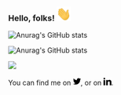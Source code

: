 ### Hello, folks! <img src="https://raw.githubusercontent.com/ketansdeshpande/ketansdeshpande/main/wave.gif" width="30px">

<!--
**ketansdeshpande/ketansdeshpande** is a ✨ _special_ ✨ repository because its `README.md` (this file) appears on your GitHub profile.

Here are some ideas to get you started:

- 🔭 I’m currently working on ...
- 🌱 I’m currently learning ...
- 👯 I’m looking to collaborate on ...
- 🤔 I’m looking for help with ...
- 💬 Ask me about ...
- 📫 How to reach me: ...
- 😄 Pronouns: ...
- ⚡ Fun fact: ...
-->

![Anurag's GitHub stats](https://github-readme-stats.vercel.app/api?username=ketansdeshpande&show_icons=true&theme=dark)

![Anurag's GitHub stats](https://github-readme-stats.vercel.app/api/top-langs/?username=ketansdeshpande)


![](https://img.shields.io/badge/code-JavaScript-informational?style=flat&logo=Ketan&logoColor=white&color=2bbc8a)

<!-- Actual text -->

You can find me on [![LinkedIn][1.1]][1], or on [![Twitter][1.2]][2].

<!-- Icons -->

[1.1]: https://raw.githubusercontent.com/ketansdeshpande/ketansdeshpande/main/iconmonstr-twitter-1-16.png (twitter)
[1.2]: https://raw.githubusercontent.com/ketansdeshpande/ketansdeshpande/main/iconmonstr-linkedin-1-16.png (LinkedIn)

<!-- Links to your social media accounts -->

[1]: https://twitter.com/de_ketan
[2]: https://www.linkedin.com/in/ketan-d
